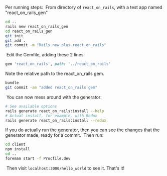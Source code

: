 Per running steps:
​
From directory of `react_on_rails`, with a test app named "react_on_rails_gen"

```bash
cd ..
rails new react_on_rails_gen
cd react_on_rails_gen
git init
git add .
git commit -m "Rails new plus react_on_rails"
```
​
Edit the Gemfile, adding these 2 lines:

```ruby
gem 'react_on_rails', path: '../react_on_rails'
```

Note the relative path to the react_on_rails gem.
​
```bash
bundle
git commit -am "added react_on_rails gem"
```
​
You can now mess around with the generator:

```bash
# See available options
rails generate react_on_rails:install --help
# Actual install, for example, with Redux
rails generate react_on_rails:install --redux
```

If you do actually run the generator, then you can see the changes that the generator made, ready for a commit.
​
Then run:
​
```bash
cd client
npm install
cd ..
foreman start -f Procfile.dev
```
​
Then visit `localhost:3000/hello_world` to see it.
​
That's it!
